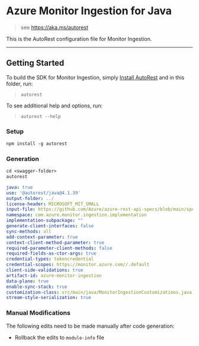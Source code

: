 # Azure Monitor Ingestion for Java

> see https://aka.ms/autorest

This is the AutoRest configuration file for Monitor Ingestion.

---
## Getting Started
To build the SDK for Monitor Ingestion, simply [Install AutoRest](https://aka.ms/autorest) and
in this folder, run:

> `autorest`

To see additional help and options, run:

> `autorest --help`

### Setup
```ps
npm install -g autorest
```

### Generation
```ps
cd <swagger-folder>
autorest
```

```yaml
java: true
use: '@autorest/java@4.1.39'
output-folder: ../
license-header: MICROSOFT_MIT_SMALL
input-file: https://github.com/Azure/azure-rest-api-specs/blob/main/specification/monitor/data-plane/ingestion/stable/2023-01-01/DataCollectionRules.json
namespace: com.azure.monitor.ingestion.implementation
implementation-subpackage: ""
generate-client-interfaces: false
sync-methods: all
add-context-parameter: true
context-client-method-parameter: true
required-parameter-client-methods: false
required-fields-as-ctor-args: true
credential-types: tokencredential
credential-scopes: https://monitor.azure.com//.default
client-side-validations: true
artifact-id: azure-monitor-ingestion
data-plane: true
enable-sync-stack: true
customization-class: src/main/java/MonitorIngestionCustomizations.java
stream-style-serialization: true
```

### Manual Modifications

The following edits need to be made manually after code generation:
- Rollback the edits to `module-info` file
